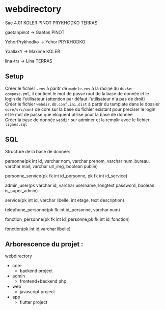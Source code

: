 # webdirectory
Sae 4.01 KOLER PINOT PRYKHODKO TERRAS

gaetanpinot $\rightarrow$ Gaëtan PINOT

YehorPrykhodko $\rightarrow$ Yehor PRYKHODKO

YxallaxY $\rightarrow$ Maxime KOLER

lina-trs $\rightarrow$ Lina TERRAS

## Setup
Créer le fichier `.env` à paritr de `modele.env` à la racine du `docker-compose.yml`, il contient le mot de passe root de la base de donnée et le login de l'utilisateur (attention par défaut l'utilisateur n'a pas de droit)  
Créer le fichier `webdir.db.conf.ini.dist` à partir du template dans le dossier `core/src/conf` de core sur la base du fichier existant pour preciser le login et le mot de passe que eloquent utilise pour la base de donnée  
Créer la base de donnée `webdir` sur adminer et la remplir avec le fichier `lignes.sql`  

## SQL

Structure de la base de donnée:  

personne(pk int id, varchar nom, varchar prenom, varchar num_bureau, varchar mail, varchar url_img, boolean publie)  

personne_service(pk fk int id_personne, pk fk int id_service)  

admin_user(pk varchar id, varchar username, longtext password, boolean is_super_admin)  

service(pk int id, varchar libelle, int etage, text description)  

telephone_personne(pk fk int id_personne, varchar num)  

fonction_personne(pk fk int id_personne,pk fk int id_fonction)  

fonction(pk int id,varchar libelle)  

## Arborescence du projet : 
webdirectory
 - core
   - backend project
 - admin
   - frontend+backend php
 - web
   - javascript project
 - app
   - flutter project 
